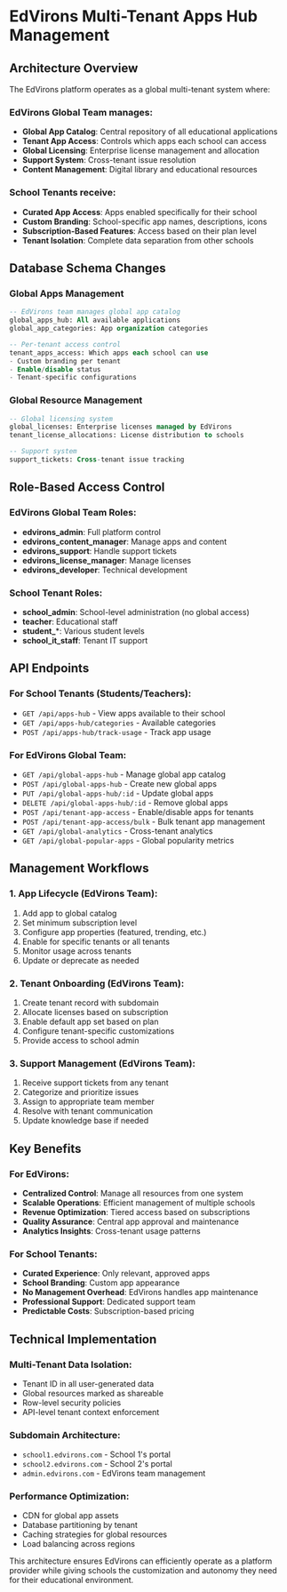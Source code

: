 # EdVirons Multi-Tenant Apps Hub Management

## Architecture Overview

The EdVirons platform operates as a global multi-tenant system where:

### **EdVirons Global Team** manages:
- **Global App Catalog**: Central repository of all educational applications
- **Tenant App Access**: Controls which apps each school can access
- **Global Licensing**: Enterprise license management and allocation
- **Support System**: Cross-tenant issue resolution
- **Content Management**: Digital library and educational resources

### **School Tenants** receive:
- **Curated App Access**: Apps enabled specifically for their school
- **Custom Branding**: School-specific app names, descriptions, icons
- **Subscription-Based Features**: Access based on their plan level
- **Tenant Isolation**: Complete data separation from other schools

## Database Schema Changes

### Global Apps Management
```sql
-- EdVirons team manages global app catalog
global_apps_hub: All available applications
global_app_categories: App organization categories

-- Per-tenant access control
tenant_apps_access: Which apps each school can use
- Custom branding per tenant
- Enable/disable status
- Tenant-specific configurations
```

### Global Resource Management
```sql
-- Global licensing system
global_licenses: Enterprise licenses managed by EdVirons
tenant_license_allocations: License distribution to schools

-- Support system
support_tickets: Cross-tenant issue tracking
```

## Role-Based Access Control

### EdVirons Global Team Roles:
- **edvirons_admin**: Full platform control
- **edvirons_content_manager**: Manage apps and content
- **edvirons_support**: Handle support tickets
- **edvirons_license_manager**: Manage licenses
- **edvirons_developer**: Technical development

### School Tenant Roles:
- **school_admin**: School-level administration (no global access)
- **teacher**: Educational staff
- **student_***: Various student levels
- **school_it_staff**: Tenant IT support

## API Endpoints

### For School Tenants (Students/Teachers):
- `GET /api/apps-hub` - View apps available to their school
- `GET /api/apps-hub/categories` - Available categories
- `POST /api/apps-hub/track-usage` - Track app usage

### For EdVirons Global Team:
- `GET /api/global-apps-hub` - Manage global app catalog
- `POST /api/global-apps-hub` - Create new global apps
- `PUT /api/global-apps-hub/:id` - Update global apps
- `DELETE /api/global-apps-hub/:id` - Remove global apps
- `POST /api/tenant-app-access` - Enable/disable apps for tenants
- `POST /api/tenant-app-access/bulk` - Bulk tenant app management
- `GET /api/global-analytics` - Cross-tenant analytics
- `GET /api/global-popular-apps` - Global popularity metrics

## Management Workflows

### 1. App Lifecycle (EdVirons Team):
1. Add app to global catalog
2. Set minimum subscription level
3. Configure app properties (featured, trending, etc.)
4. Enable for specific tenants or all tenants
5. Monitor usage across tenants
6. Update or deprecate as needed

### 2. Tenant Onboarding (EdVirons Team):
1. Create tenant record with subdomain
2. Allocate licenses based on subscription
3. Enable default app set based on plan
4. Configure tenant-specific customizations
5. Provide access to school admin

### 3. Support Management (EdVirons Team):
1. Receive support tickets from any tenant
2. Categorize and prioritize issues
3. Assign to appropriate team member
4. Resolve with tenant communication
5. Update knowledge base if needed

## Key Benefits

### For EdVirons:
- **Centralized Control**: Manage all resources from one system
- **Scalable Operations**: Efficient management of multiple schools
- **Revenue Optimization**: Tiered access based on subscriptions
- **Quality Assurance**: Central app approval and maintenance
- **Analytics Insights**: Cross-tenant usage patterns

### For School Tenants:
- **Curated Experience**: Only relevant, approved apps
- **School Branding**: Custom app appearance
- **No Management Overhead**: EdVirons handles app maintenance
- **Professional Support**: Dedicated support team
- **Predictable Costs**: Subscription-based pricing

## Technical Implementation

### Multi-Tenant Data Isolation:
- Tenant ID in all user-generated data
- Global resources marked as shareable
- Row-level security policies
- API-level tenant context enforcement

### Subdomain Architecture:
- `school1.edvirons.com` - School 1's portal
- `school2.edvirons.com` - School 2's portal
- `admin.edvirons.com` - EdVirons team management

### Performance Optimization:
- CDN for global app assets
- Database partitioning by tenant
- Caching strategies for global resources
- Load balancing across regions

This architecture ensures EdVirons can efficiently operate as a platform provider while giving schools the customization and autonomy they need for their educational environment.